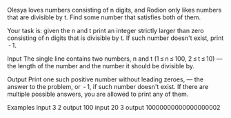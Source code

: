 Olesya loves numbers consisting of n digits, and Rodion only likes numbers that are divisible by t. Find some number that satisfies both of them.

Your task is: given the n and t print an integer strictly larger than zero consisting of n digits that is divisible by t. If such number doesn't exist, print  - 1.

Input
The single line contains two numbers, n and t (1 ≤ n ≤ 100, 2 ≤ t ≤ 10) — the length of the number and the number it should be divisible by.

Output
Print one such positive number without leading zeroes, — the answer to the problem, or  - 1, if such number doesn't exist. If there are multiple possible answers, you are allowed to print any of them.

Examples
input
3 2
output
100
input
20 3
output
10000000000000000002